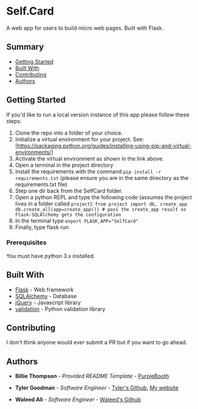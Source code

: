 # Self.Card

A web app for users to build micro web pages. Built with Flask.

## Summary

  - [Getting Started](#getting-started)
  - [Built With](#built-with)
  - [Contributing](#contributing)
  - [Authors](#authors)

## Getting Started

If you'd like to run a local version instance of this app please follow these steps:
  1. Clone the repo into a folder of your choice.
  2. Initialize a virtual environment for your project. See: [https://packaging.python.org/guides/installing-using-pip-and-virtual-environments/]
  3. Activate the virtual environment as shown in the link above.
  4. Open a terminal in the project directory
  5. Install the requirements with the command `pip install -r requirements.txt` (please ensure you are in the same directory as the requirements.txt file)
  6. Step one dir back from the SelfCard folder.
  7. Open a python REPL and type the following code (assumes the project lives in a folder called `project`):
    `from project import db, create_app
     db.create_all(app=create_app()) # pass the create_app result so Flask-SQLAlchemy gets the configuration`
  8. In the terminal type `export FLASK_APP="SelfCard"`
  9. Finally, type flask run

### Prerequisites

You must have python 3.x installed.

## Built With

  - [Flask](https://flask.palletsprojects.com/en/1.1.x/) - Web framework
  - [SQLAlchemy](https://www.sqlalchemy.org/) - Database
  - [jQuery](https://jquery.com/) - Javascript library
  - [validation](https://pypi.org/project/validation/) - Python validation library

## Contributing

I don't think anyone would ever submit a PR but if you want to go ahead.


## Authors

  - **Billie Thompson** - *Provided README Template* -
    [PurpleBooth](https://github.com/PurpleBooth)

   - **Tyler Goodman** - *Software Engineer* -
    [Tyler's Github](https://github.com/technicallyty),
    [My website](https://manthatsgood.dev)
    
   - **Waleed Ali** - *Software Engineer* -
    [Waleed's Github](https://github.com/WaleedAli9631)

